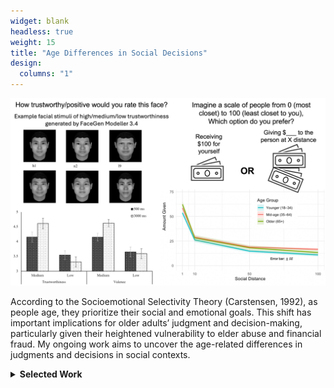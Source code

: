 ```yaml
---
widget: blank
headless: true
weight: 15
title: "Age Differences in Social Decisions"
design:
  columns: "1"
---
```


<div class="row">
  <div class="col-md-6">
    <img src="socialpic.jpg" style="max-width:100%;">
  </div>
  <div class="col-md-6">
    <p>
      According to the Socioemotional Selectivity Theory (Carstensen, 1992), as people age, they prioritize their social and emotional goals. This shift has important implications for older adults’ judgment and decision-making, particularly given their heightened vulnerability to elder abuse and financial fraud. My ongoing work aims to uncover the age-related differences in judgments and decisions in social contexts.

<br>
<details>
<summary><b>Selected Work</b></summary>
  <b>Lu, Y.</b>, Chen, C., Yin, X., Xu, Y., & Zhang, X. (2021). Viewing time and facial trustworthiness perception: Giving it a second thought may not work for older adults. <i>PsyCh Journal</i>. [<a href="https://doi.org/10.1002/pchj.469">Link</a>]
  
  <br>
  <b>Lu, Y.</b>, Goscicki, B., & Löckenhoff, C. E. (in preparation). Age differences in social discounting and charitable giving in a U.S. sample.
  
  <br>
  <b>Lu, Y.*</b>, Lin, H.* Löckenhoff, C. E., Zhang, X., & Fung, H. H. (in preparation). Age differences in social discounting and charitable giving in the U.S. and China.

</details>
    </p>
  </div>
</div>

